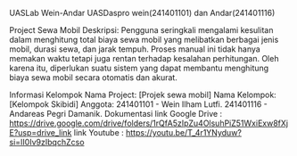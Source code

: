 UASLab Wein-Andar
UASDaspro wein(241401101) dan Andar(241401116)

Project Sewa Mobil
Deskripsi: 
Pengguna seringkali mengalami kesulitan dalam menghitung total biaya sewa mobil yang melibatkan berbagai jenis mobil, durasi sewa, dan jarak tempuh. Proses manual ini tidak hanya memakan waktu tetapi juga rentan terhadap kesalahan perhitungan. Oleh karena itu, diperlukan suatu sistem yang dapat membantu menghitung biaya sewa mobil secara otomatis dan akurat.

Informasi Kelompok
Nama Project: [Projek sewa mobil]
Nama Kelompok: [Kelompok Skibidi]
Anggota:
241401101 - Wein Ilham Lutfi.
241401116 - Andareas Pegri Damanik.
Dokumentasi
link Google Drive : https://drive.google.com/drive/folders/1rQfA5zIpZu4OlsuhPiZ51WxiExw8fXjE?usp=drive_link
link Youtube : https://youtu.be/T_4r1YNyduw?si=II0Iv9zIbqchZcso
